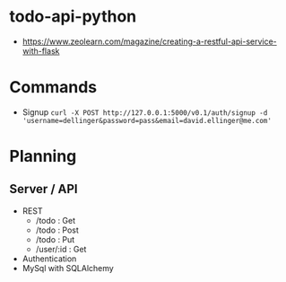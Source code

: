 # todo-api-python

- https://www.zeolearn.com/magazine/creating-a-restful-api-service-with-flask

# Commands
- Signup
  `curl -X POST http://127.0.0.1:5000/v0.1/auth/signup -d 'username=dellinger&password=pass&email=david.ellinger@me.com'`


# Planning
## Server / API
- REST
   - /todo : Get
   - /todo : Post
   - /todo : Put
   - /user/:id : Get
- Authentication
- MySql with SQLAlchemy
